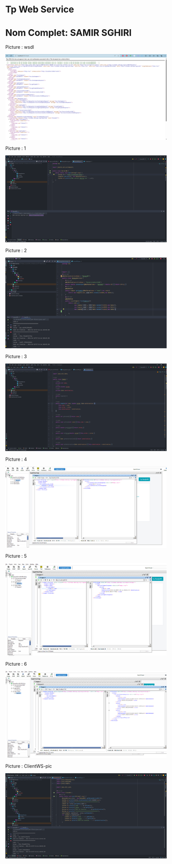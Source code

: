 <h1>Tp Web Service</h1>
<h1>Nom Complet: SAMIR SGHIRI</h1>
<p>Picture : wsdl</p>
<img src="Pictures/wsdl.png">
<p>Picture : 1</p>
<img src="Pictures/1.png">
<p>Picture : 2</p>
<img src="Pictures/2.png">
<p>Picture : 3</p>
<img src="Pictures/3.png">
<p>Picture : 4</p>
<img src="Pictures/4.png">
<p>Picture : 5</p>
<img src="Pictures/5.png">
<p>Picture : 6</p>
<img src="Pictures/6.png">
<p>Picture : ClientWS-pic</p>
<img src="Pictures/ClientWS-pic.png">

